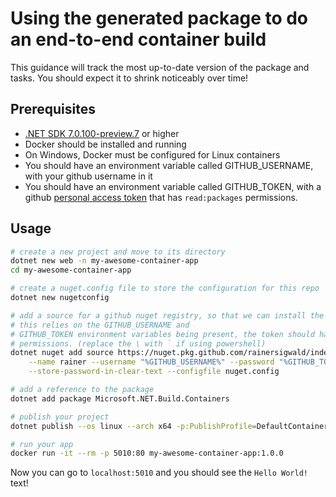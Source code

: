 # Using the generated package to do an end-to-end container build

This guidance will track the most up-to-date version of the package and tasks.
You should expect it to shrink noticeably over time!

## Prerequisites

* [.NET SDK 7.0.100-preview.7](https://dotnet.microsoft.com/download/dotnet/7.0) or higher
* Docker should be installed and running
* On Windows, Docker must be configured for Linux containers
* You should have an environment variable called GITHUB_USERNAME, with your github username in it
* You should have an environment variable called GITHUB_TOKEN, with a github [personal access token](https://docs.github.com/en/authentication/keeping-your-account-and-data-secure/creating-a-personal-access-token) that has `read:packages` permissions.


## Usage

```bash
# create a new project and move to its directory
dotnet new web -n my-awesome-container-app
cd my-awesome-container-app

# create a nuget.config file to store the configuration for this repo
dotnet new nugetconfig

# add a source for a github nuget registry, so that we can install the package.
# this relies on the GITHUB_USERNAME and
# GITHUB_TOKEN environment variables being present, the token should have 'read:packages'
# permissions. (replace the \ with ` if using powershell)
dotnet nuget add source https://nuget.pkg.github.com/rainersigwald/index.json \
    --name rainer --username "%GITHUB_USERNAME%" --password "%GITHUB_TOKEN%" \
    --store-password-in-clear-text --configfile nuget.config

# add a reference to the package
dotnet add package Microsoft.NET.Build.Containers

# publish your project
dotnet publish --os linux --arch x64 -p:PublishProfile=DefaultContainer

# run your app
docker run -it --rm -p 5010:80 my-awesome-container-app:1.0.0
```

Now you can go to `localhost:5010` and you should see the `Hello World!` text!

